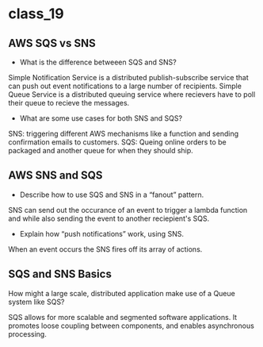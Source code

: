 # class_19

## AWS SQS vs SNS

- What is the difference betweeen SQS and SNS?

Simple Notification Service  is a distributed publish-subscribe service that can push out event notifications to a large number of recipients. Simple Queue Service is a distributed queuing service where recievers have to poll their queue to recieve the messages.

- What are some use cases for both SNS and SQS?

SNS: triggering different AWS mechanisms like a function and sending confirmation emails to customers.
SQS: Queing online orders to be packaged and another queue for when they should ship.

## AWS SNS and SQS

- Describe how to use SQS and SNS in a “fanout” pattern.

SNS can send out the occurance of an event to trigger a lambda function and while also sending the event to another reciepient's SQS.

- Explain how “push notifications” work, using SNS.

When an event occurs the SNS fires off its array of actions.

## SQS and SNS Basics

How might a large scale, distributed application make use of a Queue system like SQS?

SQS allows for more scalable and segmented software applications. It promotes loose coupling between components,  and enables asynchronous processing.
